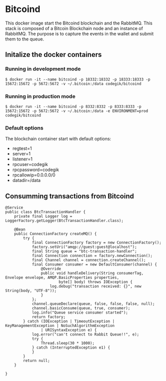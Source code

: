 # Bitcoind
This docker image start the Bitcoind blockchain and the RabbitMQ.
This stack is composed of a Bitcoin Blockchain node and an instance of RabbitMQ. The purpose is to capture the events in the wallet and submit them to the queue.

## Initalize the docker containers
### Running in development mode
```
$ docker run -it --name bitcoind -p 18332:18332 -p 18333:18333 -p 15672:15672 -p 5672:5672 -v ~/.bitcoin:/data codegik/bitcoind
```

### Running in production mode
```
$ docker run -it --name bitcoind -p 8332:8332 -p 8333:8333 -p 15672:15672 -p 5672:5672 -v ~/.bitcoin:/data -e ENVIRONMENT=prod codegik/bitcoind
```

### Default options
The blockchain container start with default options:
- regtest=1
- server=1
- listener=1
- rpcuser=codegik
- rpcpassword=codegik
- rpcallowip=0.0.0.0/0
- datadir=/data

## Consumming transactions from Bitcoind

```
@Service
public class BtcTransactionHandler {
    private final Logger log = LoggerFactory.getLogger(BtcTransactionHandler.class);

    @Bean
    public ConnectionFactory createMQ() {
        try {
            final ConnectionFactory factory = new ConnectionFactory();
            factory.setUri("amqp://guest:guest@localhost");
            final String queue = "btc-transaction-handler";
            final Connection connection = factory.newConnection();
            final Channel channel = connection.createChannel();
            final Consumer consumer = new DefaultConsumer(channel) {
                @Override
                public void handleDelivery(String consumerTag, Envelope envelope, AMQP.BasicProperties properties,
                        byte[] body) throws IOException {
                    log.debug("transaction received: {}", new String(body, "UTF-8"));
                }
            };
            channel.queueDeclare(queue, false, false, false, null);
            channel.basicConsume(queue, true, consumer);
            log.info("Queue service consumer started");
            return factory;
        } catch (IOException | TimeoutException | KeyManagementException | NoSuchAlgorithmException
                | URISyntaxException e) {
            log.error("can't connect to Rabbit Queue!!", e);
            try {
                Thread.sleep(30 * 1000);
            } catch (InterruptedException e1) {
            }
        }
        return null;
    }

}
```
